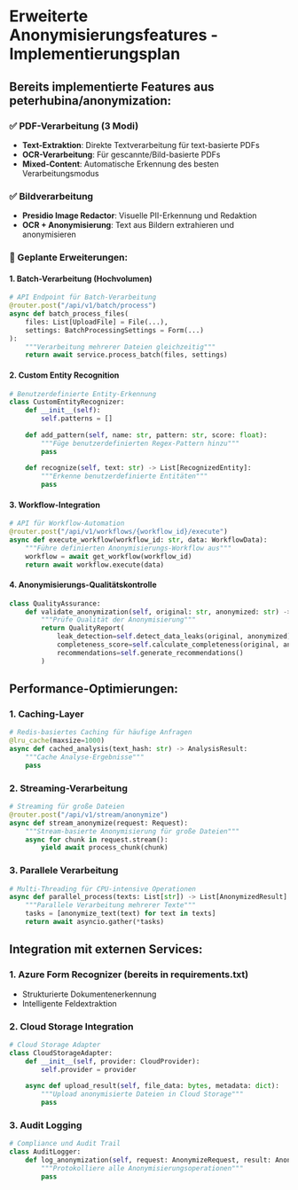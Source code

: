 # Erweiterte Anonymisierungsfeatures - Implementierungsplan

## Bereits implementierte Features aus peterhubina/anonymization:

### ✅ PDF-Verarbeitung (3 Modi)
- **Text-Extraktion**: Direkte Textverarbeitung für text-basierte PDFs
- **OCR-Verarbeitung**: Für gescannte/Bild-basierte PDFs  
- **Mixed-Content**: Automatische Erkennung des besten Verarbeitungsmodus

### ✅ Bildverarbeitung
- **Presidio Image Redactor**: Visuelle PII-Erkennung und Redaktion
- **OCR + Anonymisierung**: Text aus Bildern extrahieren und anonymisieren

### 🔧 Geplante Erweiterungen:

#### 1. Batch-Verarbeitung (Hochvolumen)
```python
# API Endpoint für Batch-Verarbeitung
@router.post("/api/v1/batch/process")
async def batch_process_files(
    files: List[UploadFile] = File(...),
    settings: BatchProcessingSettings = Form(...)
):
    """Verarbeitung mehrerer Dateien gleichzeitig"""
    return await service.process_batch(files, settings)
```

#### 2. Custom Entity Recognition
```python
# Benutzerdefinierte Entity-Erkennung
class CustomEntityRecognizer:
    def __init__(self):
        self.patterns = []
    
    def add_pattern(self, name: str, pattern: str, score: float):
        """Füge benutzerdefinierten Regex-Pattern hinzu"""
        pass
    
    def recognize(self, text: str) -> List[RecognizedEntity]:
        """Erkenne benutzerdefinierte Entitäten"""
        pass
```

#### 3. Workflow-Integration
```python
# API für Workflow-Automation
@router.post("/api/v1/workflows/{workflow_id}/execute")
async def execute_workflow(workflow_id: str, data: WorkflowData):
    """Führe definierten Anonymisierungs-Workflow aus"""
    workflow = await get_workflow(workflow_id)
    return await workflow.execute(data)
```

#### 4. Anonymisierungs-Qualitätskontrolle
```python
class QualityAssurance:
    def validate_anonymization(self, original: str, anonymized: str) -> QualityReport:
        """Prüfe Qualität der Anonymisierung"""
        return QualityReport(
            leak_detection=self.detect_data_leaks(original, anonymized),
            completeness_score=self.calculate_completeness(original, anonymized),
            recommendations=self.generate_recommendations()
        )
```

## Performance-Optimierungen:

### 1. Caching-Layer
```python
# Redis-basiertes Caching für häufige Anfragen
@lru_cache(maxsize=1000)
async def cached_analysis(text_hash: str) -> AnalysisResult:
    """Cache Analyse-Ergebnisse"""
    pass
```

### 2. Streaming-Verarbeitung
```python
# Streaming für große Dateien
@router.post("/api/v1/stream/anonymize")
async def stream_anonymize(request: Request):
    """Stream-basierte Anonymisierung für große Dateien"""
    async for chunk in request.stream():
        yield await process_chunk(chunk)
```

### 3. Parallele Verarbeitung
```python
# Multi-Threading für CPU-intensive Operationen
async def parallel_process(texts: List[str]) -> List[AnonymizedResult]:
    """Parallele Verarbeitung mehrerer Texte"""
    tasks = [anonymize_text(text) for text in texts]
    return await asyncio.gather(*tasks)
```

## Integration mit externen Services:

### 1. Azure Form Recognizer (bereits in requirements.txt)
- Strukturierte Dokumentenerkennung
- Intelligente Feldextraktion

### 2. Cloud Storage Integration
```python
# Cloud Storage Adapter
class CloudStorageAdapter:
    def __init__(self, provider: CloudProvider):
        self.provider = provider
    
    async def upload_result(self, file_data: bytes, metadata: dict):
        """Upload anonymisierte Dateien in Cloud Storage"""
        pass
```

### 3. Audit Logging
```python
# Compliance und Audit Trail
class AuditLogger:
    def log_anonymization(self, request: AnonymizeRequest, result: AnonymizeResponse):
        """Protokolliere alle Anonymisierungsoperationen"""
        pass
```

